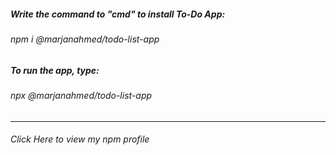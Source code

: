 <h5>Write the command to "cmd" to install To-Do App:</h5>
<h6 style = "color: "blue"">npm i @marjanahmed/todo-list-app</h6>

<h5>To run the app, type:</h5>
<h6 style = "color: "blue"">npx @marjanahmed/todo-list-app</h6>

----------------------------------------------------------------

<h6 style = "color: "navy""><a href = "https://www.npmjs.com/~marjanahmed"></a>Click Here to view my npm profile </h6> 
